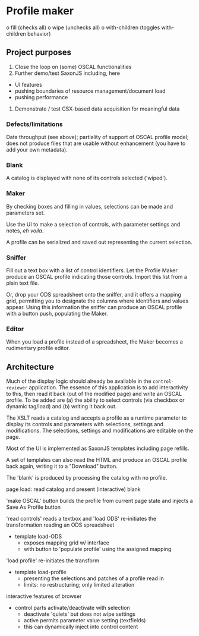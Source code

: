 # Profile maker

o fill (checks all) o wipe (unchecks all)
o with-children (toggles with-children behavior)


## Project purposes

1. Close the loop on (some) OSCAL functionalities
1. Further demo/test SaxonJS including, here
  - UI features
  - pushing boundaries of resource management/document load
  - pushing performance
1. Demonstrate / test CSX-based data acquisition for meaningful data

### Defects/limitations

Data throughput (see above); partiality of support of OSCAL profile model; does not produce files that are usable without enhancement (you have to add your own metadata).

### Blank

A catalog is displayed with none of its controls selected ('wiped').


### Maker

By checking boxes and filling in values, selections can be made and parameters set.

Use the UI to make a selection of controls, with parameter settings and notes, *eh voila*.

A profile can be serialized and saved out representing the current selection.

### Sniffer

Fill out a text box with a list of control identifiers. Let the Profile Maker produce an OSCAL profile indicating those controls. Import this list from a plain text file.

Or, drop your ODS spreadsheet onto the sniffer, and it offers a mapping grid, permitting you to designate the columns where identifiers and values appear. Using this information the sniffer can produce an OSCAL profile with a button push, populating the Maker.

### Editor

When you load a profile instead of a spreadsheet, the Maker becomes a rudimentary profile editor.

## Architecture

Much of the display logic should already be available in the `control-reviewer` application. The essence of this application is to add interactivity to this, then read it back (out of the modified page) and write an OSCAL profile. To be added are (a) the ability to select controls (via checkbox or dynamic tag/load) and (b) writing it back out.

The XSLT reads a catalog and accepts a profile as a runtime parameter to display its controls and parameters with selections, settings and modifications. The selections, settings and modifications are editable on the page.

Most of the UI is implemented as SaxonJS templates including page refills.

A set of templates can also read the HTML and produce an OSCAL profile back again, writing it to a "Download" button.

The 'blank' is produced by processing the catalog with no profile.

page load: read catalog and present (interactive) blank

'make OSCAL' button builds the profile from current page state and injects a Save As Profile button

'read controls' reads a textbox and 
'load ODS' re-initiates the transformation reading an ODS spreadsheet
- template load-ODS
  - exposes mapping grid w/ interface
  - with button to 'populate profile' using the assigned mapping

'load profile' re-initiates the transform
- template load-profile
  - presenting the selections and patches of a profile read in
  - limits: no restructuring; only limited alteration

interactive features of browser
- control parts activate/deactivate with selection
  - deactivate 'quiets' but does not wipe settings
  - active permits parameter value setting (textfields)
  - this can dynamically inject into control content
